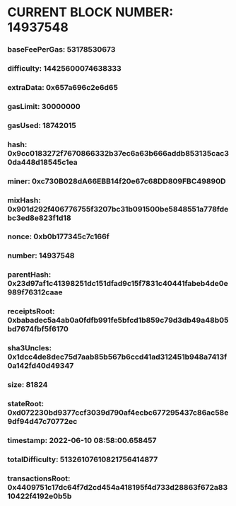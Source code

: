 # CURRENT BLOCK NUMBER: 14937548

### baseFeePerGas: 53178530673
### difficulty: 14425600074638333
### extraData: 0x657a696c2e6d65
### gasLimit: 30000000
### gasUsed: 18742015
### hash: 0x9cc0183272f7670866332b37ec6a63b666addb853135cac30da448d18545c1ea
### miner: 0xc730B028dA66EBB14f20e67c68DD809FBC49890D
### mixHash: 0x901d292f406776755f3207bc31b091500be5848551a778fdebc3ed8e823f1d18
### nonce: 0xb0b177345c7c166f
### number: 14937548
### parentHash: 0x23d97af1c41398251dc151dfad9c15f7831c40441fabeb4de0e989f76312caae
### receiptsRoot: 0xbabadec5a4ab0a0fdfb991fe5bfcd1b859c79d3db49a48b05bd7674fbf5f6170
### sha3Uncles: 0x1dcc4de8dec75d7aab85b567b6ccd41ad312451b948a7413f0a142fd40d49347
### size: 81824
### stateRoot: 0xd072230bd9377ccf3039d790af4ecbc677295437c86ac58e9df94d47c70772ec
### timestamp: 2022-06-10 08:58:00.658457
### totalDifficulty: 51326107610821756414877
### transactionsRoot: 0x4409751c17dc64f7d2cd454a418195f4d733d28863f672a8310422f4192e0b5b
